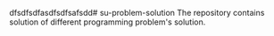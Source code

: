 dfsdfsdfasdfsdfsafsdd# su-problem-solution
The repository contains solution of different programming problem's solution. 
